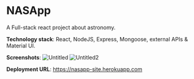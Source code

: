 # NASApp

A Full-stack react project about astronomy.

**Technology stack**: React, NodeJS, Express, Mongoose, external APIs & Material UI.

**Screenshots**:
![Untitled](https://user-images.githubusercontent.com/4573039/107792494-e49fdc00-6d5d-11eb-9329-861d360b7fbf.jpg)
![Untitled2](https://user-images.githubusercontent.com/4573039/107792616-fbdec980-6d5d-11eb-8bcd-063eaa675b0d.jpg)

**Deployment URL**: https://nasapp-site.herokuapp.com
